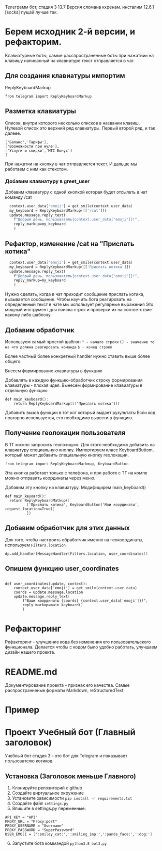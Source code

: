 Телеграмм бот, стадия 3
13.7 Версия сломана кхренам.
инсталим 12.6.1 [socks]
пущай лучше так.

# Берем исходник 2-й версии, и рефакторим.

Клавиатурные боты, самые расспространенные боты при нажатиии на клавишу
написанный  на клавиатуре  текст отправляется в чат.

## Для создания клавиатуры импортим
ReplyKeyboardMarkup

`from telegram import ReplyKeyboardMarkup`


## Разметка клавиатуры

Список, внутри которого несколько списков в названии клавиш.
Нулевой список это верхний ряд клавиатуры.
Первый второй ряд, и так далеее.

```[
['Баланс','Тарифы'],
['Возможности при нуле'],
['Услуги и скидки','МТС Бонус']
]
```

При нажатии на кнопку в чат отправляется текст.
 И дальше мы работаем с ним как стекстом.

### Добавим клавиатуру в greet_user

Добавим клавиатуру с одной кнопкой которая будет отсылать в чат команду /cat

```def greet_user(update, context):
  context.user_data['emoji'] = get_smile(context.user_data)
  my_keyboard = ReplyKeyboardMarkup([['/cat']])
  update.message.reply_text(
    f"Добрый день, пользователь{context.user_data['emoji']}!",
    reply_markup=my_keyboard
    )
```


## Рефактор, изменение /cat на "Прислать котика"

```def greet_user(update, context):
  context.user_data['emoji'] = get_smile(context.user_data)
  my_keyboard = ReplyKeyboardMarkup([['Прислать котика']])
  update.message.reply_text(
    f"Добрый день, пользователь{context.user_data['emoji']}!",
    reply_markup=my_keyboard
    )
```

Нужно сделать, когда в чат приходит сообщение прислать котика, вызывается сообщение.
Чтобы научить бота реагировать на определенный текст в чате мы использует регулярные выражения
Это мощный инструмент для поиска строк и проверки их на соответствие какому либо шаблону.



## Добавим обработчик

Используем самый простой шаблон 
`^ - начало строки`
`() - значение то на что должна реагировать команда`
`$ - конец строки`

Более частный более конкретный handler нужно ставить выше более общего.


Внесем формирование клавиатуры в функцию

Добавлять в каждую функцию-обработчик строку формирования клавиатуры - плохая идея.
Вынесем формирование клавиатуры в отдельную функцию
```
def main_keyboard():
    return ReplyKeyboardMarkup([['Прислать котика']])
```

Добавить вызов функции в тот ког который выдает рузультаты
Если код повторно используется, его необходимо вывести в функцию.

## Получение геолокации пользователя

В ТГ можно запросить геопозицию.
Для этого необходимо добавить на клавиатуру специальную кнопку.
Импортируем класс KeyboardButtom, который может добавить специальную кнопку геолокации.

`from telegram import ReplyKeyboardMarkmup, KeyboardButton`

Эта кнопка работает только с телефона, и при работе  с ТГ на компе  можно отправить координаты через меню.

Добавим эту кнопку на клавиатуру.
Модифицирем main_keyboard()

```
def main_keyoard():
  return ReplyKeyboardMatkup([
          ['Прислать котика', KeyboardButton('Мои координаты', request_location=True)]
          ])
```

## Добавим обработчик для этих данных
Для того, чтобы настроить обработчик именно на геокоординаты, используем `Filters.location`

`dp.add_handler(MessageHandler(Filters.location, user_coordinates))`


## Опишем функцию user_coordinates
````

def user_coordinates(update, context):
    context.user_data['emoji'] = get_smile(context.user_data)
    coords = update.message.location
    update.message.reply_text(
        f"Ваши координаты {coords} {context.user_data['emoji']}!",
        reply_markup=main_keyboard()
        )
````

# Рефакторинг
Рефакторинг - улучшение кода без изменения его пользовательского функционала.
Делается чтобы с кодом было удобно работать, улучшаем дизайн нашего проекта.


# README.md
Документирование проекта - признак его качества.
Самые распространненые форматы Markdown, reStructuredText

# Пример 
# Проект Учебный бот (Главный заголовок)

Учебный бот стадия 3 - это бот для Telegram и показывает пользователю котиков.

## Установка (Заголовок меньше Главного)

1. Клонируйте репозиторий с github
2. Создайте виртуальное окружение
3. Установите зависимости `pip install -r requirements.txt`
4. Создайте файл `settings.py`
5. Впишите в settings.py переменные:
```
API_KEY = "API"
PROXY_URL = "Proxy:port"
PROXY_USERNAME = "Username"
PROXY_PASSWORD = "SuperPassword"
USER_EMOJI = [':smiley_cat:',':smiling_imp:',':panda_face:',':dog:']
``` 
6. Запустите бота коммандой `python3.8 bot3.py`
